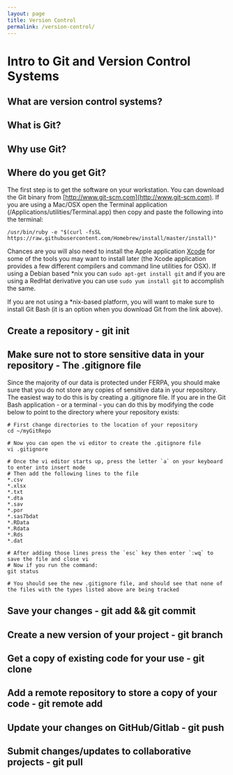 ```yaml
---
layout: page
title: Version Control 
permalink: /version-control/
---
```


# Intro to Git and Version Control Systems

## What are version control systems?

## What is Git?

## Why use Git?

## Where do you get Git?
The first step is to get the software on your workstation.  You can download the Git binary from [http://www.git-scm.com](http://www.git-scm.com).  If you are using a Mac/OSX open the Terminal application (/Applications/utilities/Terminal.app) then copy and paste the following into the terminal:

``` 
/usr/bin/ruby -e "$(curl -fsSL https://raw.githubusercontent.com/Homebrew/install/master/install)"
```

Chances are you will also need to install the Apple application [Xcode](https://developer.apple.com/xcode/download/) for some of the tools you may want to install later (the Xcode application provides a few different compilers and command line utilities for OSX).  If using a Debian based *nix you can `sudo apt-get install git` and if you are using a RedHat derivative you can use `sudo yum install git` to accomplish the same.  

If you are not using a *nix-based platform, you will want to make sure to install Git Bash (it is an option when you download Git from the link above).

## Create a repository - git init


## Make sure not to store sensitive data in your repository - The .gitignore file
Since the majority of our data is protected under FERPA, you should make sure that you do not store any copies of sensitive data in your repository.  The easiest way to do this is by creating a .gitignore file.  If you are in the Git Bash application - or a terminal - you can do this by modifying the code below to point to the directory where your repository exists:

```
# First change directories to the location of your repository
cd ~/myGitRepo

# Now you can open the vi editor to create the .gitignore file
vi .gitignore

# Once the vi editor starts up, press the letter `a` on your keyboard to enter into insert mode
# Then add the following lines to the file
*.csv
*.xlsx
*.txt
*.dta
*.sav
*.por
*.sas7bdat
*.RData
*.Rdata
*.Rds
*.dat

# After adding those lines press the `esc` key then enter `:wq` to save the file and close vi
# Now if you run the command:
git status

# You should see the new .gitignore file, and should see that none of the files with the types listed above are being tracked
```

## Save your changes - git add && git commit 


## Create a new version of your project - git branch


## Get a copy of existing code for your use - git clone 


## Add a remote repository to store a copy of your code - git remote add


## Update your changes on GitHub/Gitlab - git push 


## Submit changes/updates to collaborative projects - git pull



